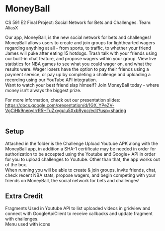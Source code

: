 # MoneyBall
CS 591 E2 Final Project: Social Network for Bets and Challenges. Team: AliasX


Our app, MoneyBall, is the new social network for bets and challenges! MoneyBall allows users to create and join groups for lighthearted wagers regarding anything at all - from sports, to traffic, to whether your friend James will puke after eating 15 hotdogs. Trash talk with your friends using our built-in chat feature, and propose wagers within your group. View live statistics for NBA games to see what you could wager on, and what the results were. Wager losers have the option to pay their friends using a payment service, or pay up by completing a challenge and uploading a recording using our YouTube API integration. <br>
Want to watch your best friend slap himself? Join MoneyBall today - where money isn’t always the biggest prize. <br>

For more information, check out our presentation slides: https://docs.google.com/presentation/d/1GX_YPeZV-VgCiHk9nepyIrrR5HTuZxygulu5XxbRypc/edit?usp=sharing <br> <br>

## Setup <br>
Attached in the folder is the Challenge Upload Youtube APK along with the MoneyBall app, in addition a SHA-1 certificate may be needed in order for authorization to be accepted using the Youtube and Google+ API in order for you to upload challenges to Youtube. Other than that, the app works out of the box. <br>
When running you will be able to create & join groups, invite friends, chat, check recent NBA stats, propose wagers, and begin competing with your friends on MoneyBall, the social network for bets and challenges! <br>

## Extra Credit <br>
Fragments Used in Youtube API to list uploaded videos in gridview and connect with GoogleApiClient to receive callbacks and update fragment with challenges. <br>
Menu used with icons <br>

